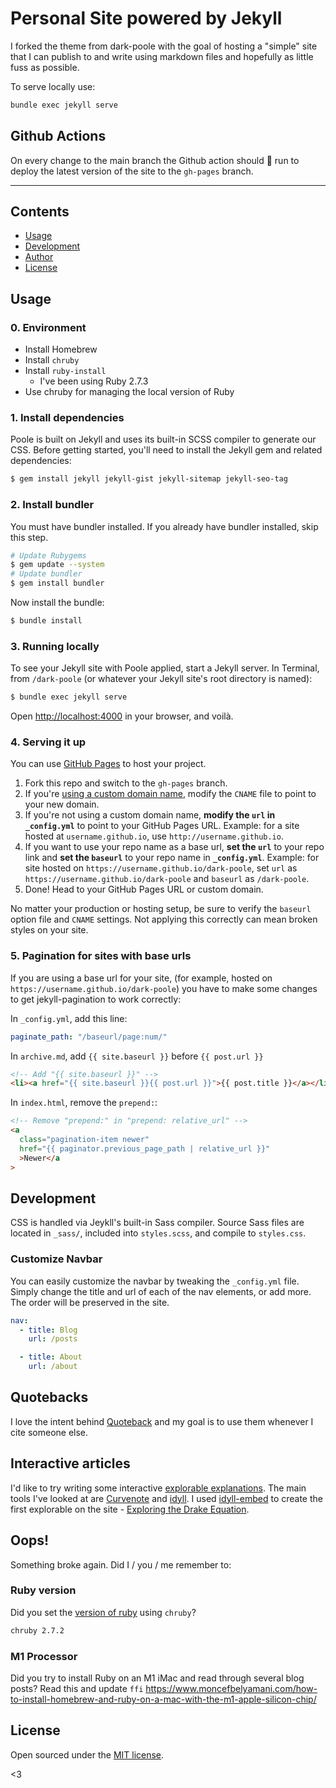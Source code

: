 # Personal Site powered by Jekyll 

I forked the theme from dark-poole with the goal of hosting a "simple" site that I can publish to and write using markdown files and hopefully as little fuss as possible. 

To serve locally use:
```bash
bundle exec jekyll serve
```

## Github Actions
On every change to the main branch the Github action should 🤞 run to deploy the latest version of the site to the `gh-pages` branch.

---

## Contents

- [Usage](#usage)
- [Development](#development)
- [Author](#author)
- [License](#license)

## Usage

### 0. Environment

* Install Homebrew
* Install `chruby`
* Install `ruby-install`
  * I've been using Ruby 2.7.3
* Use chruby for managing the local version of Ruby

### 1. Install dependencies

Poole is built on Jekyll and uses its built-in SCSS compiler to generate our CSS. Before getting started, you'll need to install the Jekyll gem and related dependencies:

```bash
$ gem install jekyll jekyll-gist jekyll-sitemap jekyll-seo-tag
```

### 2. Install bundler

You must have bundler installed. If you already have bundler installed, skip this step.

```bash
# Update Rubygems
$ gem update --system
# Update bundler
$ gem install bundler
```

Now install the bundle:

```bash
$ bundle install
```

### 3. Running locally

To see your Jekyll site with Poole applied, start a Jekyll server. In Terminal, from `/dark-poole` (or whatever your Jekyll site's root directory is named):

```bash
$ bundle exec jekyll serve
```

Open <http://localhost:4000> in your browser, and voilà.

### 4. Serving it up

You can use [GitHub Pages](https://pages.github.com) to host your project.

1. Fork this repo and switch to the `gh-pages` branch.
1. If you're [using a custom domain name](https://help.github.com/articles/setting-up-a-custom-domain-with-github-pages), modify the `CNAME` file to point to your new domain.
1. If you're not using a custom domain name, **modify the `url` in `_config.yml`** to point to your GitHub Pages URL. Example: for a site hosted at `username.github.io`, use `http://username.github.io`.
1. If you want to use your repo name as a base url, **set the `url`** to your repo link and **set the `baseurl`** to your repo name in **`_config.yml`**. Example: for site hosted on `https://username.github.io/dark-poole`, set `url` as `https://username.github.io/dark-poole` and `baseurl` as `/dark-poole`.
1. Done! Head to your GitHub Pages URL or custom domain.

No matter your production or hosting setup, be sure to verify the `baseurl` option file and `CNAME` settings. Not applying this correctly can mean broken styles on your site.

### 5. Pagination for sites with base urls

If you are using a base url for your site, (for example, hosted on `https://username.github.io/dark-poole`) you have to make some changes to get jekyll-pagination to work correctly:

In `_config.yml`, add this line:

```yaml
paginate_path: "/baseurl/page:num/"
```

In `archive.md`, add `{{ site.baseurl }}` before `{{ post.url }}`

```html
<!-- Add "{{ site.baseurl }}" -->
<li><a href="{{ site.baseurl }}{{ post.url }}">{{ post.title }}</a></li>
```

In `index.html`, remove the `prepend:`:

```html
<!-- Remove "prepend:" in "prepend: relative_url" -->
<a
  class="pagination-item newer"
  href="{{ paginator.previous_page_path | relative_url }}"
  >Newer</a
>
```

## Development

CSS is handled via Jeykll's built-in Sass compiler. Source Sass files are located in `_sass/`, included into `styles.scss`, and compile to `styles.css`.

### Customize Navbar

You can easily customize the navbar by tweaking the `_config.yml` file. Simply change the title and url of each of the nav elements, or add more. The order will be preserved in the site.

```yaml
nav:
  - title: Blog
    url: /posts

  - title: About
    url: /about
```

## Quotebacks

I love the intent behind [Quoteback](https://quotebacks.net) and my goal is to use them whenever I cite someone else. 

## Interactive articles

I'd like to try writing some interactive [explorable explanations](https://explorabl.es). The main tools I've looked at are [Curvenote](https://curvenote.dev) and [idyll](https://github.com/idyll-lang). I used [idyll-embed](https://github.com/idyll-lang/idyll-embed) to create the first explorable on the site - [Exploring the Drake Equation](https://bengoertz.com/2021/11/22/drake-equation/).

## Oops!

Something broke again. Did I / you / me remember to:

### Ruby version
Did you set the [version of ruby](https://stackoverflow.com/a/54873916/5499522) using `chruby`?

```bash
chruby 2.7.2
```

### M1 Processor
Did you try to install Ruby on an M1 iMac and read through several blog posts? Read this and update `ffi` https://www.moncefbelyamani.com/how-to-install-homebrew-and-ruby-on-a-mac-with-the-m1-apple-silicon-chip/

## License

Open sourced under the [MIT license](LICENSE.md).

<3
